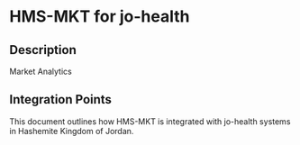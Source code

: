 # HMS-MKT for jo-health

## Description

Market Analytics

## Integration Points

This document outlines how HMS-MKT is integrated with jo-health systems in Hashemite Kingdom of Jordan.
